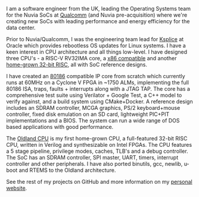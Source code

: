 I am a software engineer from the UK, leading the Operating Systems team for
the Nuvia SoCs at [Qualcomm](https://nuviainc.com/) (and Nuvia
pre-acquisition) where we're creating new SoCs with leading performance and
energy efficiency for the data center.

Prior to Nuvia/Qualcomm, I was the engineering team lead for
[Ksplice](http://ksplice.oracle.com/) at Oracle which provides rebootless OS
updates for Linux systems. I have a keen interest in CPU architecture and all
things low-level. I have designed three CPU's - a RISC-V RV32IMA core, a [x86
compatible](https://github.com/jamieiles/80x86) and another [home-grown 32-bit
RISC](https://github.com/jamieiles/oldland-cpu), all with SoC reference
designs.

I have created an [80186](https://github.com/jamieiles/80x86) compatible IP
core from scratch which currently runs at 60MHz on a Cyclone V FPGA in ~1750
ALMs, implementing the full 80186 ISA, traps, faults + interrupts along with a
JTAG TAP. The core has a comprehensive test suite using Verilator + Google
Test, a C++ model to verify against, and a build system using CMake+Docker. A
reference design includes an SDRAM controller, MCGA graphics, PS/2
keyboard+mouse controller, fixed disk emulation on an SD card, lightweight
PIC+PIT implementations and a BIOS. The system can run a wide range of DOS
based applications with good performance.

The [Oldland CPU](https://github.com/jamieiles/oldland-cpu) is my first
home-grown CPU, a full-featured 32-bit RISC CPU, written in Verilog and
synthesizable on Intel FPGAs. The CPU features a 5 stage pipeline, privilege
modes, caches, TLB's and a debug controller. The SoC has an SDRAM controller,
SPI master, UART, timers, interrupt controller and other peripherals.  I have
also ported binutils, gcc, newlib, u-boot and RTEMS to the Oldland
architecture.

See the rest of my projects on GitHub and more information on my [personal
website](https://www.jamieiles.com).
